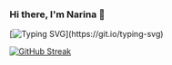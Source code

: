### Hi there, I'm Narina 👋

[![Typing SVG](https://readme-typing-svg.herokuapp.com?color=%2336BCF7&lines=Welcome!)](https://git.io/typing-svg)


[![GitHub Streak](https://github-readme-streak-stats.herokuapp.com/?user=NarinaK)](https://git.io/streak-stats)


<!--
**NarinaK/NarinaK** is a ✨ _special_ ✨ repository because its `README.md` (this file) appears on your GitHub profile.
<!-- [![Top Langs](https://github-readme-stats.vercel.app/api/top-langs/?username=NarinaK)](https://github.com/NarinaK/github-readme-stats) 
Here are some ideas to get you started:

- 🔭 I’m currently working on ...
- 🌱 I’m currently learning ...
- 👯 I’m looking to collaborate on ...
- 🤔 I’m looking for help with ...
- 💬 Ask me about ...
- 📫 How to reach me: ...
- 😄 Pronouns: ...
- ⚡ Fun fact: ...
-->

